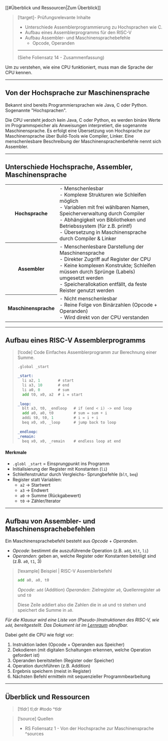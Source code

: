 [[#Überblick und Ressourcen|Zum Überblick]]

>[!target]- Prüfungsrelevante Inhalte
>- Unterschiede Assemblerprogrammierung zu Hochsprachen wie C.
>- Aufbau eines Assemblerprogramms für den RISC-V
>- Aufbau Assembler- und Maschinensprachebefehle
>	- Opcode, Operanden
>---
>
>(Siehe Foliensatz 14 - Zusammenfassung)

Um zu verstehen, wie eine CPU funktioniert, muss man die Sprache der CPU kennen.

---
## Von der Hochsprache zur Maschinensprache

Bekannt sind bereits Programmiersprachen wie Java, C oder Python. Sogenannte "Hochsprachen".

Die CPU versteht jedoch kein Java, C oder Python, es werden binäre Werte im Programmspeicher als Anweisungen interpretiert, die sogenannte Maschinensprache. Es erfolgt eine Übersetzung von Hochsprache zur Maschinensprache über Build-Tools wie Compiler, Linker.
Eine menschenlesbare Beschreibung der Maschinensprachenbefehle nennt sich Assembler.

---
## Unterschiede Hochsprache, Assembler, Maschinensprache


<table style="width:100%"> <tr>
<th>Hochsprache</th>
<td>- Menschenlesbar<br>- Komplexe Strukturen wie Schleifen möglich<br>- Variablen mit frei wählbaren Namen, Speicherverwaltung durch Compiler<br>- Abhängigkeit von Bibliotheken und Betriebssystem (für z.B. printf)<br>- Übersetzung in Maschinensprache durch Compiler &amp; Linker</td>
</tr>
<tr>
<th>Assembler</th>
<td>- Menschenlesbare Darstellung der Maschinensprache<br>- Direkter Zugriff auf Register der CPU<br>- Keine komplexen Konstrukte; Schleifen müssen durch Sprünge (Labels) umgesetzt werden<br>- Speicherallokation entfällt, da feste Reister genutzt werden</td>
</tr>
<tr>
<th>Maschinensprache</th>
<td>- Nicht menschenlesbar<br>- Reine Folge von Binärzahlen (Opcode + Operanden)<br>- Wird direkt von der CPU verstanden</td>
</tr> </table>

---
## Aufbau eines RISC-V Assemblerprogramms

>[!code] Code
>Einfaches Assemblerprogramm zur Berechnung einer Summe.
>```asm
>.global _start
>
>_start:
>	li a2, 1        # start
>	li a3, 10       # end
>	li a0, 0        # sum
>	add t0, x0, a2  # i = start
>	
>_loop:
>	blt a3, t0, _endloop   # if (end < i) -> end loop
>	add a0, a0, t0         # sum = sum + i
>	addi t0, t0, 1         # i = i + i
>	beq x0, x0, _loop      # jump back to loop
>	
>_endloop:
>_remain:
>	beq x0, x0, _remain    # endless loop at end
>```

#### Merkmale

- `.globl _start` = Einsprungpunkt ins Programm
- Initialisierung der Register mit Konstanten (`li`)
- Schleifenstruktur durch Vergleichs- Sprungbefehle (`blt`, `beq`)
- Register statt Variablen:
	- `a2` → Startwert
	- `a3` → Endwert
	- `a0` → Summe (Rückgabewert)
	- `t0` → Zähler/Iterator

---
## Aufbau von Assembler- und Maschinensprachebefehlen

Ein Maschinensprachebefehl besteht aus *Opcode* + *Operanden*.

- *Opcode*: bestimmt die auszuführende Operation (z.B. `add`, `blt`, `li`)
- *Operanden*: geben an, welche Register oder Konstanten beteiligt sind (z.B. `a0`, `t1`, $3$)

>[!example] Beispiel | RISC-V Assemblerbefehl
>```asm
>add a0, a0, t0
>```
>
>*Opcode*: `add` (Addition)
>*Operanden*: Zielregister `a0`, Quellenregister `a0` und `t0`
>
>Diese Zeile addiert also die Zahlen die in `a0` und `t0` stehen und speichert die Summe in `a0`.

*Für die Klausur wird eine Liste von (Pseudo-)Instruktionen des RISC-V, wie `add`, bereitgestellt. Das Dokument ist im [Lernraum](https://lernraum.th-luebeck.de/course/section.php?id=73536) abrufbar.*

Dabei geht die CPU wie folgt vor:

1. Instruktion laden (Opcode + Operanden aus Speicher)
2. Dekodieren (mit digitalen Schaltungen erkennen, welche Operation gefordert ist)
3. Operanden bereitstellen (Register oder Speicher)
4. Operation durchführen (z.B. Addition)
5. Ergebnis speichern (meist in Register)
6. Nächsten Befehl ermitteln mit sequenzieller Programmbearbeitung

---
## Überblick und Ressourcen

>[!tldr] tl;dr
>#todo
>^tldr

>[!source] Quellen
>- RS Foliensatz 1 - Von der Hochsprache zur Maschinensprache
>^sources
